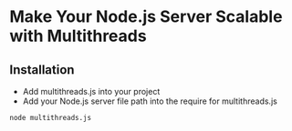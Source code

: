 # Make Your Node.js Server Scalable with Multithreads

## Installation
- Add multithreads.js into your project
- Add your Node.js server file path into the require for multithreads.js

```
node multithreads.js
```